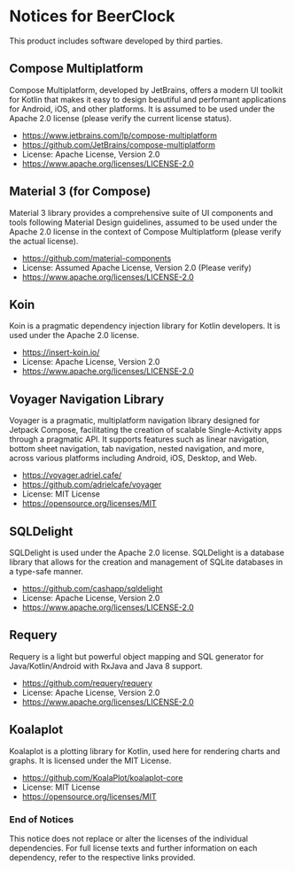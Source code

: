 # Notices for BeerClock

This product includes software developed by third parties.

## Compose Multiplatform

Compose Multiplatform, developed by JetBrains, offers a modern UI toolkit for Kotlin that makes it
easy to design beautiful and performant applications for Android, iOS, and other platforms. It is
assumed to be used under the Apache 2.0 license (please verify the current license status).

- https://www.jetbrains.com/lp/compose-multiplatform
- https://github.com/JetBrains/compose-multiplatform
- License: Apache License, Version 2.0
- https://www.apache.org/licenses/LICENSE-2.0

## Material 3 (for Compose)

Material 3 library provides a comprehensive suite of UI components and tools following
Material Design guidelines, assumed to be used under the Apache 2.0 license in the context of
Compose Multiplatform (please verify the actual license).

- https://github.com/material-components
- License: Assumed Apache License, Version 2.0 (Please verify)
- https://www.apache.org/licenses/LICENSE-2.0

## Koin

Koin is a pragmatic dependency injection library for Kotlin developers. It is used under the Apache
2.0 license.

- https://insert-koin.io/
- License: Apache License, Version 2.0
- https://www.apache.org/licenses/LICENSE-2.0

## Voyager Navigation Library

Voyager is a pragmatic, multiplatform navigation library designed for Jetpack Compose, facilitating
the creation of scalable Single-Activity apps through a pragmatic API. It supports features such as
linear navigation, bottom sheet navigation, tab navigation, nested navigation, and more, across
various platforms including Android, iOS, Desktop, and Web.

- https://voyager.adriel.cafe/
- https://github.com/adrielcafe/voyager
- License: MIT License
- https://opensource.org/licenses/MIT

## SQLDelight

SQLDelight is used under the Apache 2.0 license. SQLDelight is a database library that allows for
the creation and management of SQLite databases in a type-safe manner.

- https://github.com/cashapp/sqldelight
- License: Apache License, Version 2.0
- https://www.apache.org/licenses/LICENSE-2.0

## Requery

Requery is a light but powerful object mapping and SQL generator for Java/Kotlin/Android with RxJava
and Java 8 support.

- https://github.com/requery/requery
- License: Apache License, Version 2.0
- https://www.apache.org/licenses/LICENSE-2.0

## Koalaplot

Koalaplot is a plotting library for Kotlin, used here for rendering charts and graphs. It is
licensed under the MIT License.

- https://github.com/KoalaPlot/koalaplot-core
- License: MIT License
- https://opensource.org/licenses/MIT

### End of Notices

This notice does not replace or alter the licenses of the individual dependencies. For full license
texts and further information on each dependency, refer to the respective links provided.

